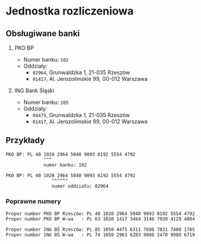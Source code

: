 # Jednostka rozliczeniowa

## Obsługiwane banki

1. PKO BP
    - Numer banku: `102`
    - Oddziały: 
        - `02964`, Grunwaldzka 1, 21-035 Rzeszów
        - `01417`, Al. Jerozolimskie 99, 00-012 Warszawa

2. ING Bank Śląski
    - Numer banku: `105`
    - Oddziały: 
        - `04475`, Grunwaldzka 1, 21-035 Rzeszów
        - `01417`, Al. Jerozolimskie 99, 00-012 Warszawa

## Przykłady

```
PKO BP: PL 40 1020 2964 5040 9093 8192 5554 4792
              ^^^
              numer banku: 102

PKO BP: PL 40 1020 2964 5040 9093 8192 5554 4792
                 ^^^^^^
                 numer oddziału: 02964
```

### Poprawne numery

```
Proper number PKO BP Rzeszów: PL 40 1020 2964 5040 9093 8192 5554 4792
Proper number PKO BP W-wa   : PL 63 1020 1417 3464 3146 7920 4129 4804

Proper number ING BŚ Rzeszów: PL 85 1050 4475 6311 7698 7831 7488 1785
Proper number ING BŚ W-wa   : PL 74 1050 2963 6283 9086 2470 9980 6719
```
